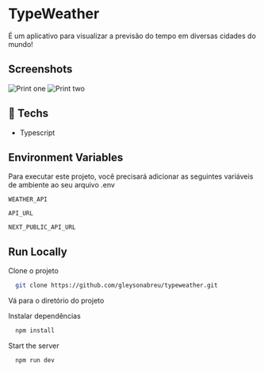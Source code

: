 # TypeWeather

É um aplicativo para visualizar a previsão do tempo em diversas cidades do mundo!

## Screenshots

![Print one](https://github.com/Villa-Nova/Weather_Forecast/assets/112735648/0db4e832-01d4-44d6-ba67-2e487f3ddcb7)
![Print two](https://github.com/Villa-Nova/Weather_Forecast/assets/112735648/5026d793-fe14-4f26-a392-47b5c52119c1)



## 🚀 Techs

- Typescript

## Environment Variables

Para executar este projeto, você precisará adicionar as seguintes variáveis de ambiente ao seu arquivo .env

`WEATHER_API`

`API_URL`

`NEXT_PUBLIC_API_URL`


## Run Locally

Clone o projeto

```bash
  git clone https://github.com/gleysonabreu/typeweather.git
```

Vá para o diretório do projeto

Instalar dependências

```bash
  npm install
```

Start the server

```bash
  npm run dev
```
